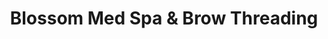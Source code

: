 ---
title: "Blossom Med Spa & Brow Threading"
url: /nashville/blossom-med-spa-and-brow-threading/
shop: beauty
---